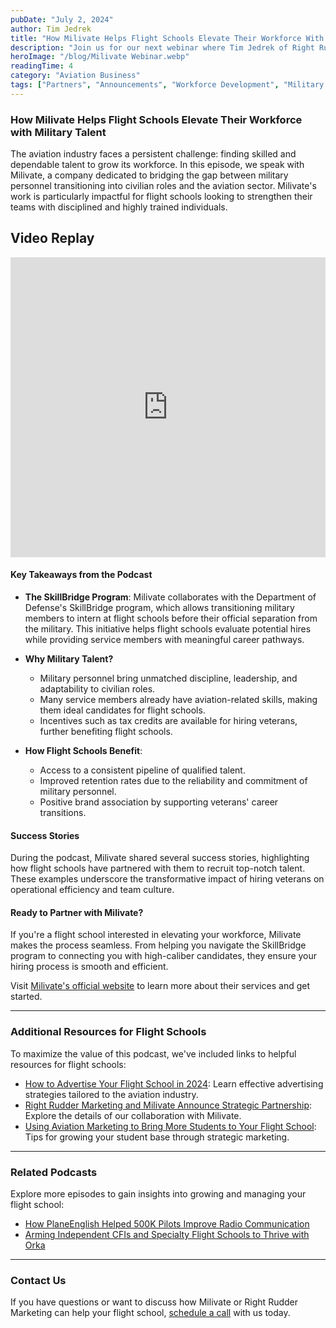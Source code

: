 ```yaml
---
pubDate: "July 2, 2024"
author: Tim Jedrek
title: "How Milivate Helps Flight Schools Elevate Their Workforce With Military Talent"
description: "Join us for our next webinar where Tim Jedrek of Right Rudder Marketing interviews Andrew and Justin, founders of Milivate, an organization dedicated to connecting businesses with highly skilled transitioning service members."
heroImage: "/blog/Milivate Webinar.webp"
readingTime: 4
category: "Aviation Business"
tags: ["Partners", "Announcements", "Workforce Development", "Military Talent", "SkillBridge Program", "Flight School Growth"]
---
```


### How Milivate Helps Flight Schools Elevate Their Workforce with Military Talent

The aviation industry faces a persistent challenge: finding skilled and dependable talent to grow its workforce. In this episode, we speak with Milivate, a company dedicated to bridging the gap between military personnel transitioning into civilian roles and the aviation sector. Milivate's work is particularly impactful for flight schools looking to strengthen their teams with disciplined and highly trained individuals.

## Video Replay

<iframe width="100%" height="480" src="https://www.youtube.com/embed/IZLDqdF8duc?si=yfKLQOwvLdcMkkGS" title="YouTube video player" frameborder="0" allow="accelerometer; autoplay; clipboard-write; encrypted-media; gyroscope; picture-in-picture; web-share" referrerpolicy="strict-origin-when-cross-origin" allowfullscreen></iframe>


#### Key Takeaways from the Podcast

- **The SkillBridge Program**: Milivate collaborates with the Department of Defense's SkillBridge program, which allows transitioning military members to intern at flight schools before their official separation from the military. This initiative helps flight schools evaluate potential hires while providing service members with meaningful career pathways.

- **Why Military Talent?**
  - Military personnel bring unmatched discipline, leadership, and adaptability to civilian roles.
  - Many service members already have aviation-related skills, making them ideal candidates for flight schools.
  - Incentives such as tax credits are available for hiring veterans, further benefiting flight schools.

- **How Flight Schools Benefit**:
  - Access to a consistent pipeline of qualified talent.
  - Improved retention rates due to the reliability and commitment of military personnel.
  - Positive brand association by supporting veterans' career transitions.

#### Success Stories

During the podcast, Milivate shared several success stories, highlighting how flight schools have partnered with them to recruit top-notch talent. These examples underscore the transformative impact of hiring veterans on operational efficiency and team culture.

#### Ready to Partner with Milivate?

If you're a flight school interested in elevating your workforce, Milivate makes the process seamless. From helping you navigate the SkillBridge program to connecting you with high-caliber candidates, they ensure your hiring process is smooth and efficient.

Visit [Milivate's official website](https://milivate.com) to learn more about their services and get started.

---

### Additional Resources for Flight Schools

To maximize the value of this podcast, we've included links to helpful resources for flight schools:

- [How to Advertise Your Flight School in 2024](https://rightruddermarketing.com/blog/how-to-advertise-your-flight-school-in-2024/): Learn effective advertising strategies tailored to the aviation industry.
- [Right Rudder Marketing and Milivate Announce Strategic Partnership](https://rightruddermarketing.com/blog/right-rudder-marketing-and-milivate-announce-strategic-partnership-to-support-transitioning-military-pilots/): Explore the details of our collaboration with Milivate.
- [Using Aviation Marketing to Bring More Students to Your Flight School](https://rightruddermarketing.com/blog/using-aviation-marketing-to-bring-more-students-to-your-flight-school/): Tips for growing your student base through strategic marketing.

---

### Related Podcasts

Explore more episodes to gain insights into growing and managing your flight school:

- [How PlaneEnglish Helped 500K Pilots Improve Radio Communication](https://rightruddermarketing.com/podcasts/how-planeenglish-helped-500k-pilots-improve-radio-communication/)
- [Arming Independent CFIs and Specialty Flight Schools to Thrive with Orka](https://rightruddermarketing.com/podcasts/arming-independent-cfis-and-specialty-flight-schools-to-thrive-with-orka/)

---

### Contact Us

If you have questions or want to discuss how Milivate or Right Rudder Marketing can help your flight school, [schedule a call](https://rightruddermarketing.com/schedule-call/) with us today.

